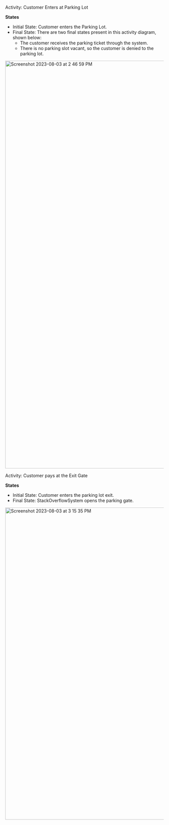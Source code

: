 Activity: Customer Enters at Parking Lot

**States**
- Initial State: Customer enters the Parking Lot.
- Final State: There are two final states present in this activity diagram, shown below:
  - The customer receives the parking ticket through the system.
  - There is no parking slot vacant, so the customer is denied to the parking lot.
<img width="1292" alt="Screenshot 2023-08-03 at 2 46 59 PM" src="https://github.com/ganesh-sadanala/LLD/assets/40536512/aa75e034-0efe-4c79-b7ba-76a6ded56727">

Activity: Customer pays at the Exit Gate

**States**
- Initial State: Customer enters the parking lot exit.
- Final State: StackOverflowSystem opens the parking gate.

<img width="989" alt="Screenshot 2023-08-03 at 3 15 35 PM" src="https://github.com/ganesh-sadanala/LLD/assets/40536512/24042b0c-1f76-4373-8b00-dc8410eeb8d3">

